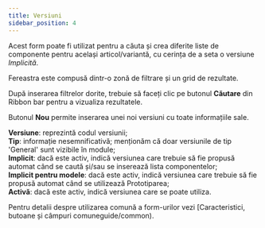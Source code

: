 ```yaml
---
title: Versiuni
sidebar_position: 4
---
```


Acest form poate fi utilizat pentru a căuta și crea diferite liste de componente pentru același articol/variantă, cu cerința de a seta o versiune *Implicită*.

Fereastra este compusă dintr-o zonă de filtrare și un grid de rezultate.

După inserarea filtrelor dorite, trebuie să faceți clic pe butonul **Căutare** din Ribbon bar pentru a vizualiza rezultatele.

Butonul **Nou** permite inserarea unei noi versiuni cu toate informațiile sale.

**Versiune**: reprezintă codul versiunii;  
**Tip**: informație nesemnificativă; menționăm că doar versiunile de tip 'General' sunt vizibile în module;  
**Implicit**: dacă este activ, indică versiunea care trebuie să fie propusă automat când se caută și/sau se inserează lista componentelor;  
**Implicit pentru modele**: dacă este activ, indică versiunea care trebuie să fie propusă automat când se utilizează Prototiparea;  
**Activă**: dacă este activ, indică versiunea care se poate utiliza.

Pentru detalii despre utilizarea comună a form-urilor vezi [Caracteristici, butoane și câmpuri comuneguide/common).
